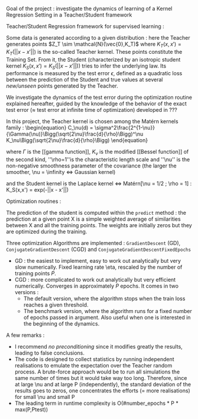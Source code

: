 Goal of the project : investigate the dynamics of learning of a Kernel Regression Setting in a Teacher/Student framework

Teacher/Student Regression framework for supervised learning :

Some data is generated according to a given distribution : here the Teacher generates points $Z_T \sim \mathcal{N}(\vec{0},K_T)$ where $K_T(x,x') = K_T(||x - x'||)$ is the so-called Teacher kernel. These points constitute the Training Set. From it, the Student (characterized by an isotropic student kernel $K_S(x,x') = K_S(||x - x'||)$) tries to infer the underlying law. Its performance is measured by the test error $\epsilon$, defined as a quadratic loss between the prediction of the Student and true values at several *new/unseen* points generated by the Teacher.

We investigate the dynamics of the test error during the optimization routine explained hereafter, guided by the knowledge of the behavior of the exact test error ($\approx$ test error at infinite time of optimization) developed in
??? <quote>

In this project, the Teacher kernel is chosen among the Matérn kernels family :
\begin{equation}
C_\nu(d) = \sigma^2\frac{2^{1-\nu}}{\Gamma(\nu)}\Bigg(\sqrt{2\nu}\frac{d}{\rho}\Bigg)^\nu K_\nu\Bigg(\sqrt{2\nu}\frac{d}{\rho}\Bigg)
\end{equation}

where $\Gamma$ is the [[gamma function]], $K_\nu$ is the modified [[Bessel function]] of the second kind, ''\rho=1''is the characteristic length scale and ''\nu'' is the non-negative smoothness parameter of the covariance (the larger the smoother, \nu = \infinity <=> Gaussian kernel)

and the Student kernel is the Laplace kernel <=> Matérn[\nu = 1/2 ; \rho = 1] : K_S(x,x') = exp(-||x - x'||)

Optimization routines :

The prediction of the student is computed within the `predict` method : the prediction at a given point X is a simple weighted average of similarities between X and all the training points. The weights are initially zeros but they are optimized during the training.

Three optimization Algorithms are implemented : `GradientDescent` (GD), `ConjugateGradientDescent` (CGD) and `ConjugateGradientDescentFixedEpochs`
* GD : the easiest to implement, easy to work out analytically but very slow numerically. Fixed learning rate \eta, rescaled by the number of training points $P$.
* CGD : more complicated to work out analytically but very efficient numerically. Converges in approximately $P$ epochs. It comes in two versions :
    * The default version, where the algorithm stops when the train loss reaches a given threshold.
    * The benchmark version, where the algorithm runs for a fixed number of epochs passed in argument. Also useful when one is interested in the beginning of the dynamics.

A few remarks :
* I recommend *no preconditioning* since it modifies greatly the results, leading to false conclusions.
* The code is designed to collect statistics by running independent realisations to emulate the expectation over the Teacher random process. A brute-force approach would be to run all simulations the same number of times but it would take way too long. Therefore, since at large \nu and at large P (independently), the standard deviation of the results goes to zeros, one concentrates the efforts (= more realisations) for small \nu and small P
* The leading term in runtime complexity is O(#number_epochs * P * max(P,Ptest))


<math> t^2 * log(x) </math>

